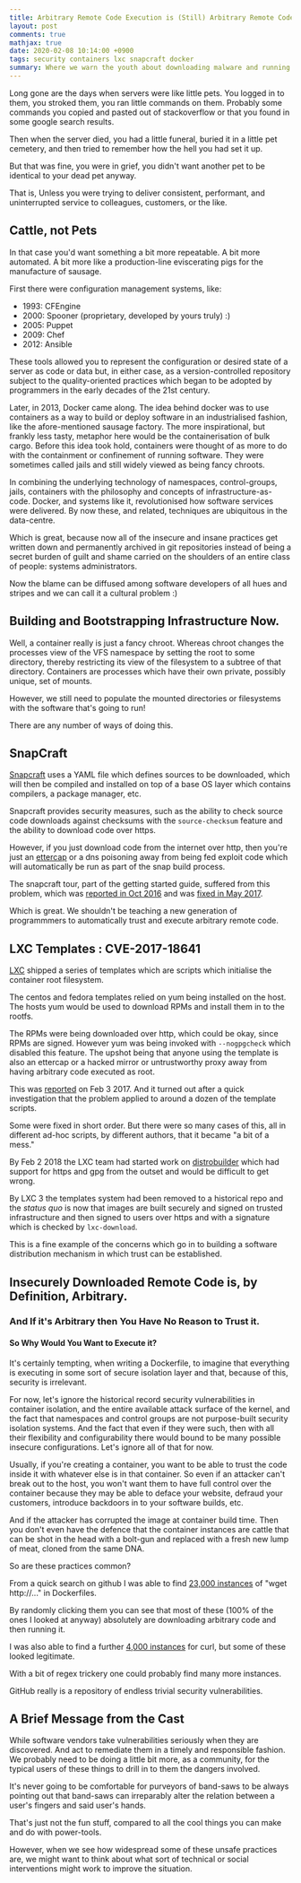```yaml
---
title: Arbitrary Remote Code Execution is (Still) Arbitrary Remote Code Execution
layout: post
comments: true
mathjax: true
date: 2020-02-08 10:14:00 +0900
tags: security containers lxc snapcraft docker
summary: Where we warn the youth about downloading malware and running it
---
```


Long gone are the days when servers were like little pets. You logged in to
them, you stroked them, you ran little commands on them. Probably some commands
you copied and pasted out of stackoverflow or that you found in some google
search results.

Then when the server died, you had a little funeral, buried it in a little pet
cemetery, and then tried to remember how the hell you had set it up.

But that was fine, you were in grief, you didn't want another pet to be
identical to your dead pet anyway.

That is, Unless you were trying to deliver consistent, performant, and
uninterrupted service to colleagues, customers, or the like.

## Cattle, not Pets
In that case you'd want something a bit more repeatable. A bit more automated.
A bit more like a production-line eviscerating pigs for the manufacture of
sausage.

First there were configuration management systems, like:
- 1993: CFEngine
- 2000: Spooner (proprietary, developed by yours truly) :)
- 2005: Puppet
- 2009: Chef
- 2012: Ansible

These tools allowed you to represent the configuration or desired state of a
server as code or data but, in either case, as a version-controlled repository
subject to the quality-oriented practices which began to be adopted by
programmers in the early decades of the 21st century.

Later, in 2013, Docker came along. The idea behind docker was to use containers
as a way to build or deploy software in an industrialised fashion, like the
afore-mentioned sausage factory. The more inspirational, but frankly less
tasty, metaphor here would be the containerisation of bulk cargo. Before this
idea took hold, containers were thought of as more to do with the containment
or confinement of running software. They were sometimes called jails and still
widely viewed as being fancy chroots.

In combining the underlying technology of namespaces, control-groups, jails,
containers with the philosophy and concepts of infrastructure-as-code. Docker,
and systems like it, revolutionised how software services were delivered. By
now these, and related, techniques are ubiquitous in the data-centre.

Which is great, because now all of the insecure and insane practices get
written down and permanently archived in git repositories instead of being a
secret burden of guilt and shame carried on the shoulders of an entire class of
people: systems administrators.

Now the blame can be diffused among software developers of all hues and stripes
and we can call it a cultural problem :)

## Building and Bootstrapping Infrastructure Now.
Well, a container really is just a fancy chroot. Whereas chroot changes the
processes view of the VFS namespace by setting the root to some directory,
thereby restricting its view of the filesystem to a subtree of that directory.
Containers are processes which have their own private, possibly unique, set of
mounts.

However, we still need to populate the mounted directories or filesystems with
the software that's going to run!

There are any number of ways of doing this.

## SnapCraft
[Snapcraft](https://snapcraft.io) uses a YAML file which defines sources to be
downloaded, which will then be compiled and installed on top of a base OS layer
which contains compilers, a package manager, etc.

Snapcraft provides security measures, such as the ability to check source code
downloads against checksums with the `source-checksum` feature and the ability
to download code over https.

However, if you just download code from the internet over http, then you're
just an [ettercap](https://github.com/Ettercap/ettercap) or a dns poisoning
away from being fed exploit code which will automatically be run as part of the
snap build process.

The snapcraft tour, part of the getting started guide, suffered from this
problem, which was
[reported in Oct 2016](https://bugs.launchpad.net/snapcraft/+bug/1634415)
and was [fixed in May 2017](https://github.com/snapcore/snapcraft/pull/1329).

Which is great. We shouldn't be teaching a new generation of programmmers to
automatically trust and execute arbitrary remote code.

## LXC Templates : CVE-2017-18641
[LXC](https://linuxcontainers.org) shipped a series of templates which are
scripts which initialise the container root filesystem.

The centos and fedora templates relied on yum being installed on the host. The
hosts yum would be used to download RPMs and install them in to the rootfs.

The RPMs were being downloaded over http, which could be okay, since RPMs are
signed. However yum was being invoked with `--nogpgcheck` which disabled this
feature. The upshot being that anyone using the template is also an ettercap or
a hacked mirror or untrustworthy proxy away from having arbitrary code executed
as root.

This was [reported](https://bugs.launchpad.net/ubuntu/+source/lxc/+bug/1661447)
on Feb 3 2017. And it turned out after a quick investigation that the problem
applied to around a dozen of the template scripts.

Some were fixed in short order. But there were so many cases of this, all in
different ad-hoc scripts, by different authors, that it became "a bit of a
mess."

By Feb 2 2018 the LXC team had started work on
[distrobuilder](https://github.com/lxc/distrobuilder) which had support for
https and gpg from the outset and would be difficult to get wrong.

By LXC 3 the templates system had been removed to a historical repo and the
_status quo_ is now that images are built securely and signed on trusted
infrastructure and then signed to users over https and with a signature which
is checked by `lxc-download`.

This is a fine example of the concerns which go in to building a software
distribution mechanism in which trust can be established.

## Insecurely Downloaded Remote Code is, by Definition, Arbitrary.
### And If it's Arbitrary then You Have No Reason to Trust it.
#### So Why Would You Want to Execute it?

It's certainly tempting, when writing a Dockerfile, to imagine that everything
is executing in some sort of secure isolation layer and that, because of this,
security is irrelevant.

For now, let's ignore the historical record security vulnerabilities in
container isolation, and the entire available attack surface of the kernel, and
the fact that namespaces and control groups are not purpose-built security
isolation systems. And the fact that even if they were such, then with all their
flexibility and configurability there would bound to be many possible insecure
configurations. Let's ignore all of that for now.

Usually, if you're creating a container, you want to be able to trust the code
inside it with whatever else is in that container. So even if an attacker can't
break out to the host, you won't want them to have full control over the
container because they may be able to deface your website, defraud your
customers, introduce backdoors in to your software builds, etc.

And if the attacker has corrupted the image at container build time. Then you
don't even have the defence that the container instances are cattle that can be
shot in the head with a bolt-gun and replaced with a fresh new lump of meat,
cloned from the same DNA.

So are these practices common?

From a quick search on github I was able to find
[23,000 instances](
https://github.com/search?l=&q="wget+http%3A%2F%2F"+language%3ADockerfile&type=Code) of "wget http://..." in Dockerfiles.

By randomly clicking them you can see that most of these (100% of the ones I
looked at anyway) absolutely are downloading arbitrary code and then running
it.

I was also able to find a further [4,000 instances](
https://github.com/search?utf8=✓&q="curl+http%3A%2F%2F"+language%3ADockerfile&type=Code&ref=advsearch&l=&l=)
for curl, but some of these looked legitimate.

With a bit of regex trickery one could probably find many more instances.

GitHub really is a repository of endless trivial security vulnerabilities.

## A Brief Message from the Cast
While software vendors take vulnerabilities seriously when they are discovered.
And act to remediate them in a timely and responsible fashion. We probably need
to be doing a little bit more, as a community, for the typical users of these
things to drill in to them the dangers involved.

It's never going to be comfortable for purveyors of band-saws to be always
pointing out that band-saws can irreparably alter the relation between a user's
fingers and said user's hands.

That's just not the fun stuff, compared to all the cool things you can make and
do with power-tools.

However, when we see how widespread some of these unsafe practices are, we
might want to think about what sort of technical or social interventions might
work to improve the situation.
